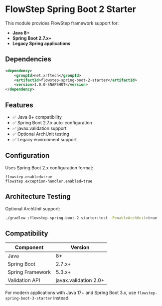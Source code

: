 # FlowStep Spring Boot 2 Starter

This module provides FlowStep framework support for:
- **Java 8+**
- **Spring Boot 2.7.x+**
- **Legacy Spring applications**

## Dependencies

```xml
<dependency>
    <groupId>net.xrftech</groupId>
    <artifactId>flowstep-spring-boot-2-starter</artifactId>
    <version>1.0.0-SNAPSHOT</version>
</dependency>
```

## Features

- ✅ Java 8+ compatibility
- ✅ Spring Boot 2.7.x auto-configuration
- ✅ javax.validation support
- ✅ Optional ArchUnit testing
- ✅ Legacy environment support

## Configuration

Uses Spring Boot 2.x configuration format:

```properties
flowstep.enabled=true
flowstep.exception-handler.enabled=true
```

## Architecture Testing

Optional ArchUnit support:

```bash
./gradlew :flowstep-spring-boot-2-starter:test -PenableArchUnit=true
```

## Compatibility

| Component | Version |
|-----------|---------|
| Java | 8+ |
| Spring Boot | 2.7.x+ |
| Spring Framework | 5.3.x+ |
| Validation API | javax.validation 2.0+ |

For modern applications with Java 17+ and Spring Boot 3.x, use `flowstep-spring-boot-3-starter` instead.